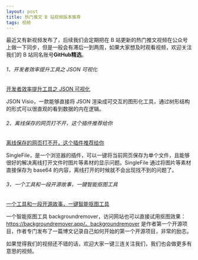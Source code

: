 ```yaml
---
layout: post
title: 热门推文 B 站视频版本推荐
tags: 视频
---
```


最近又有新视频发布了，后续我们会定期把在 B 站更新的热门推文视频在公众号上做一下同步，但是一般会有滞后一到两周，如果大家想及时观看视频，欢迎关注我们的 B 站同名账号**GitHub精选**。

######  1、开发者效率提升工具之 JSON 可视化

[开发者效率提升工具之 JSON 可视化](https://www.bilibili.com/video/BV1ta4y1B7Sz/)

JSON Visio，一款能够直接将 JSON 渲染成可交互的图形化工具，通过树形结构的形式可以很直观的看到数据的内在逻辑。

###### 2、离线保存的网页打不开，这个插件推荐给你

[离线保存的网页打不开，这个插件推荐给你](https://www.bilibili.com/video/BV1vK41187e8/)

SingleFile，是一个浏览器的插件，可以一键将当前网页保存为单个文件，且能够很好的解决离线打开文件时图片等素材的显示问题。SingleFile 通过将图片等素材直接保存为 base64 的内容，离线打开的时候就不会出现找不到的问题了。

###### 3、一个工具和一段开源故事，一键智能抠图工具

[一个工具和一段开源故事，一键智能抠图工具](https://www.bilibili.com/video/BV1Nj411n7ds/)

一个智能抠图工具 backgroundremover，访问网站也可以直接试用抠图效果：https://backgroundremover.app/。backgroundremover 是作者第一个开源项目，作者专门发布了一篇博文记录自己如何开始的第一个开源项目，非常的励志。

如果觉得我们的视频还不错的话，欢迎大家一键三连关注我们，我们也会做更多有意思的视频。
